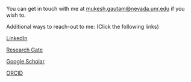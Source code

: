 
You can get in touch with me at <span style="color:blue;"> mukesh.gautam@nevada.unr.edu </span> if you wish to.

Additional ways to reach-out to me: (Click the following links)

[LinkedIn](https://www.linkedin.com/in/mukeshgautam320/)

[Research Gate](https://www.researchgate.net/profile/Mukesh-Gautam-3)

[Google Scholar](https://scholar.google.com/citations?user=RbK1i3AAAAAJ&hl=en)

[ORCID](https://orcid.org/my-orcid?orcid=0000-0003-0571-5825)